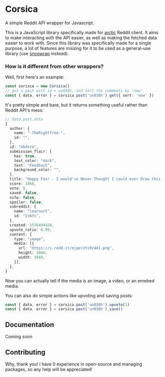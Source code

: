 # Corsica

A simple Reddit API wrapper for Javascript.

This is a JavaScript library specifically made for [arctic](https://github.com/pilcrowOnPaper/arctic) Reddit client. It aims to make interacting with the API easier, as well as making the fetched data easier to work with. Since this library was specifically made for a single purpose, a lot of features are missing for it to be used as a general-use library (use [snoowrap](https://github.com/not-an-aardvark/snoowrap) instead). 

### How is it different from other wrappers?

Well, first here's an example:

```ts
const corisca = new Corsica()
// get a post with id = un038h, and sort the comments by 'new'
const { data, error } = corsica.post('un038h').get({ sort: 'new' })
```
It's pretty simple and bare, but it returns something useful rather than Reddit API's mess:

```ts
// data.post.data
{
  author: {
    name: "-TheRightTree-",
    id: "",
  },
  id: "ebdsce",
  submission_flair: {
    has: true,
    text_color: "dark",
    text: "Feedback",
    background_color: "",
  },
  title: "Happy Fox! - I would've Never Thought I could ever Draw this a Few Months ago",
  score: 1866,
  vote: 0,
  saved: false,
  nsfw: false,
  spoiler: false,
  subreddit: {
    name: "learnart",
    id: "2s6fc",
  },
  created: 1576494428,
  upvote_ratio: 0.99,
  content: {
    type: "image",
    media: [{
      url: "https://i.redd.it/mjqer2ts9z441.png",
      height: 3840,
      width: 3840,
    }],
  },
}
```
Now you can actually tell if the media is an image, a video, or an emebed media.

You can also do simple actions like upvoting and saving posts:
```ts
const { data, error } = corsica.post('un038h').upvote(1)
const { data, error } = corsica.post('un038h').save()
```

## Documentation

Coming soon

## Contributing

Why, thank you! I have 0 experience in open-source and managing packages, so any help will be appreciated!
